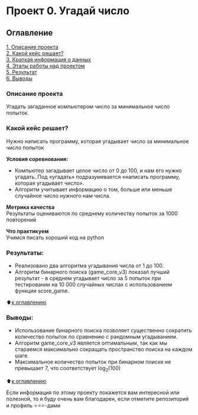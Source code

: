 # Проект 0. Угадай число

## Оглавление
[1. Описание проекта](https://github.com/reallylisa/first_step_data_science/blob/main/project_0/README.md#Описание-проекта)  
[2. Какой кейс решает?](https://github.com/reallylisa/first_step_data_science/blob/main/project_0/README.md#Какой-кейс-решает)  
[3. Краткая информация о данных](https://github.com/reallylisa/first_step_data_science/blob/main/project_0/README.md#Краткая-информация-о-данных)  
[4. Этапы работы над проектом](https://github.com/reallylisa/first_step_data_science/blob/main/project_0/README.md#Этапы-работы-над-проектом)  
[5. Результат](https://github.com/reallylisa/first_step_data_science/blob/main/project_0/README.md#Результат)  
[6. Выводы](https://github.com/reallylisa/first_step_data_science/blob/main/project_0/README.md#Выводы)

### Описание проекта
Угадать загаданное компьютером число за минимальное число попыток.

### Какой кейс решает?
Нужно написать программу, которая угадывает число за минимальное число попыток

**Условия соревнования:**
- Компьютер загадывает целое число от 0 до 100, и нам его нужно угадать. Под «угадать» подразумевается «написать программу, которая угадывает число».
- Алгоритм учитывает информацию о том, больше или меньше случайное число нужного нам числа.

**Метрика качества**  
Результаты оцениваются по среднему количеству попыток за 1000 повторений

**Что практикуем**  
Учимся писать хороший код на python



### Результаты:
- Реализовано два алгоритма угадывания числа от 1 до 100.
- Алгоритм бинарного поиска (game_core_v3) показал лучший результат -  в среднем угадывает число за 5 попыток при тестировании на 10 000 случайных числах с использованием функции score_game.

:arrow_up:[к оглавлению](.README.md#Оглавление)


### Выводы:
- Использование бинарного поиска позволяет существенно сократить количество попыток по сравнению с рандомным угадыванием.
- Алгоритм game_core_v3 является оптимальным, так как мы стараемся максимально сокращать пространство поиска на каждом шаге.
- Максимальное количество попыток при бинарном поиске не превышает 7, что соответствует log<sub>2</sub>(100)


:arrow_up:[к оглавлению](.README.md#Оглавление)


Если информация по этому проекту покажется вам интересной или полезной, то я буду очень вам благодарен, если отметите репозиторий и профиль ⭐️⭐️⭐️-дами